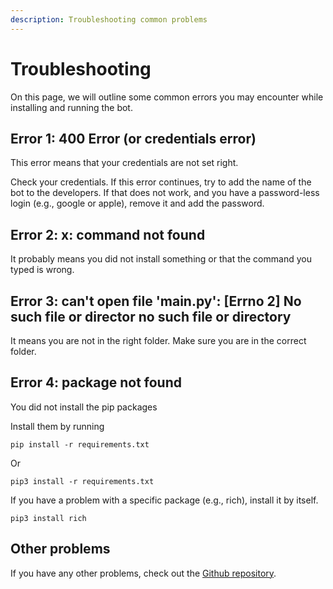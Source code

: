 ```yaml
---
description: Troubleshooting common problems
---
```


# Troubleshooting

On this page, we will outline some common errors you may encounter while installing and running the bot.

## Error 1: 400 Error (or credentials error)

This error means that your credentials are not set right.

Check your credentials. If this error continues, try to add the name of the bot to the developers. If that does not work, and you have a password-less login (e.g., google or apple), remove it and add the password.

## Error 2: x: command not found

It probably means you did not install something or that the command you typed is wrong.

## Error 3: can't open file 'main.py': \[Errno 2] No such file or director no such file or directory

It means you are not in the right folder. Make sure you are in the correct folder.

## Error 4: package not found

You did not install the pip packages

Install them by running

```shell
pip install -r requirements.txt
```

Or

```shell
pip3 install -r requirements.txt
```

If you have a problem with a specific package (e.g., rich), install it by itself.

```shell
pip3 install rich
```

## Other problems

If you have any other problems, check out the [Github repository](https://github.com/elebumm/RedditVideoMakerBot).
